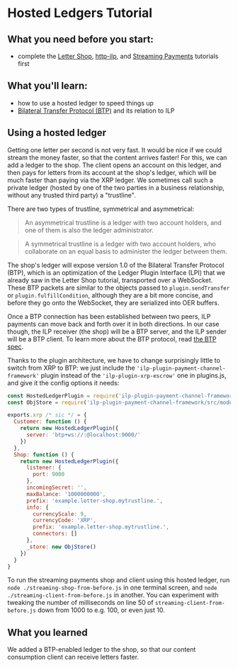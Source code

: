 # Hosted Ledgers Tutorial

## What you need before you start:

* complete the [Letter Shop](/tutorials/letter-shop), [http-ilp](/tutorials/http-ilp), and [Streaming Payments](/tutorials/streaming-payments) tutorials first

## What you'll learn:

* how to use a hosted ledger to speed things up
* [Bilateral Transfer Protocol (BTP)](https://interledger.org/rfcs/0023-bilateral-transfer-protocol/draft-2.html) and its relation to ILP

## Using a hosted ledger

Getting one letter per second is not very fast. It would be nice if we could stream the money faster, so that
the content arrives faster! For this, we can add a ledger to the shop. The client opens an account on this ledger,
and then pays for letters from its account at the shop's ledger, which will be much faster
than paying via the XRP ledger. We sometimes call such a private ledger (hosted by one of the two parties in a
business relationship, without any trusted third party) a "trustline".

There are two types of trustline, symmetrical and asymmetrical:

> An asymmetrical trustline is a ledger with two account holders, and one of them is also the ledger administrator.

> A symmetrical trustline is a ledger with two account holders, who collaborate on an equal basis to administer the ledger between them.

The shop's ledger will expose version 1.0 of the Bilateral Transfer Protocol (BTP), which is an optimization of the Ledger Plugin Interface (LPI)
that we already saw in the Letter Shop tutorial, transported over a WebSocket.
These BTP packets are similar to the objects passed to `plugin.sendTransfer` or `plugin.fulfillCondition`,
although they are a bit more concise, and before they go onto the WebSocket, they are serialized into OER buffers.

Once a BTP connection has been established between two peers, ILP payments can move back and forth over it in both directions.
In our case though, the ILP receiver (the shop) will be a BTP server, and the ILP sender will be a BTP client.
To learn more about the BTP protocol, read [the BTP spec](https://interledger.org/rfcs/0023-bilateral-transfer-protocol/draft-2.html).

Thanks to the plugin architecture, we have to change surprisingly little to switch from XRP to BTP: we just include the
`'ilp-plugin-payment-channel-framework'` plugin instead of the `'ilp-plugin-xrp-escrow'` one in plugins.js, and give it the config options
it needs:

```js
const HostedLedgerPlugin = require('ilp-plugin-payment-channel-framework')
const ObjStore = require('ilp-plugin-payment-channel-framework/src/model/in-memory-store')

exports.xrp /* sic */ = {
  Customer: function () {
    return new HostedLedgerPlugin({
      server: 'btp+ws://:@localhost:9000/'
    })
  },
  Shop: function () {
    return new HostedLedgerPlugin({
      listener: {
        port: 9000
      },
      incomingSecret: '',
      maxBalance: '1000000000',
      prefix: 'example.letter-shop.mytrustline.',
      info: {
        currencyScale: 9,
        currencyCode: 'XRP',
        prefix: 'example.letter-shop.mytrustline.',
        connectors: []
      },
      _store: new ObjStore()
    })
  }
}
```

To run the streaming payments shop and client using this hosted ledger, run `node ./streaming-shop-from-before.js` in one terminal screen, and
`node ./streaming-client-from-before.js` in another. You can experiment with tweaking the number of milliseconds on line 50 of `streaming-client-from-before.js`
down from 1000 to e.g. 100, or even just 10.

## What you learned

We added a BTP-enabled ledger to the shop, so that our content consumption client can receive letters faster.
